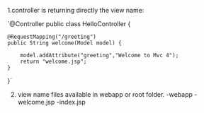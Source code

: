 1.controller is returning directly the view name:

`@Controller
public class HelloController {

    @RequestMapping("/greeting")
    public String welcome(Model model) {

        model.addAttribute("greeting","Welcome to Mvc 4");
        return "welcome.jsp";
    }

}`

2. view name files available in webapp or root folder.
-webapp
 -welcome.jsp
 -index.jsp